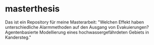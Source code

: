 # masterthesis
Das ist ein Repository für meine Masterarbeit: "Welchen Effekt haben unterschiedliche Alarmmethoden auf den Ausgang von Evakuierungen? Agentenbasierte Modellierung eines hochwassergefährdeten Gebiets in Kandersteg."
